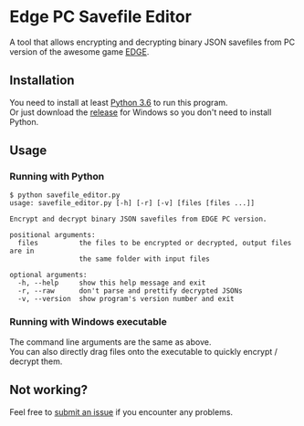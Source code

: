 # Edge PC Savefile Editor

A tool that allows encrypting and decrypting binary JSON savefiles from PC version of the awesome game [EDGE](http://2trib.es/edge).  

## Installation

You need to install at least [Python 3.6](https://www.python.org/downloads/) to run this program.  
Or just download the [release](https://github.com/WEGFan/Edge-PC-Savefile-Editor/releases) for Windows so you don't need to install Python.  

## Usage

### Running with Python

```console
$ python savefile_editor.py
usage: savefile_editor.py [-h] [-r] [-v] [files [files ...]]

Encrypt and decrypt binary JSON savefiles from EDGE PC version.

positional arguments:
  files          the files to be encrypted or decrypted, output files are in
                 the same folder with input files

optional arguments:
  -h, --help     show this help message and exit
  -r, --raw      don't parse and prettify decrypted JSONs
  -v, --version  show program's version number and exit
```

### Running with Windows executable

The command line arguments are the same as above.  
You can also directly drag files onto the executable to quickly encrypt / decrypt them.

## Not working?

Feel free to [submit an issue](https://github.com/WEGFan/Edge-PC-Savefile-Editor/issues/new) if you encounter any problems.  
